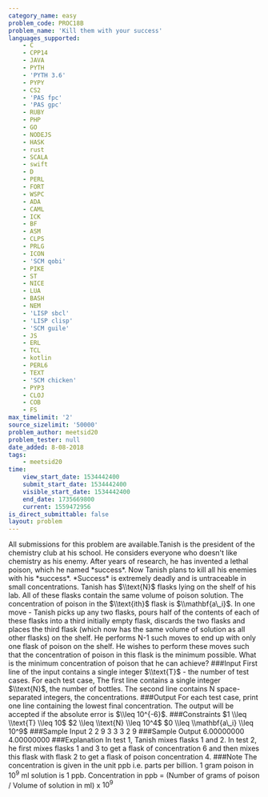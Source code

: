 ```yaml
---
category_name: easy
problem_code: PROC18B
problem_name: 'Kill them with your success'
languages_supported:
    - C
    - CPP14
    - JAVA
    - PYTH
    - 'PYTH 3.6'
    - PYPY
    - CS2
    - 'PAS fpc'
    - 'PAS gpc'
    - RUBY
    - PHP
    - GO
    - NODEJS
    - HASK
    - rust
    - SCALA
    - swift
    - D
    - PERL
    - FORT
    - WSPC
    - ADA
    - CAML
    - ICK
    - BF
    - ASM
    - CLPS
    - PRLG
    - ICON
    - 'SCM qobi'
    - PIKE
    - ST
    - NICE
    - LUA
    - BASH
    - NEM
    - 'LISP sbcl'
    - 'LISP clisp'
    - 'SCM guile'
    - JS
    - ERL
    - TCL
    - kotlin
    - PERL6
    - TEXT
    - 'SCM chicken'
    - PYP3
    - CLOJ
    - COB
    - FS
max_timelimit: '2'
source_sizelimit: '50000'
problem_author: meetsid20
problem_tester: null
date_added: 8-08-2018
tags:
    - meetsid20
time:
    view_start_date: 1534442400
    submit_start_date: 1534442400
    visible_start_date: 1534442400
    end_date: 1735669800
    current: 1559472956
is_direct_submittable: false
layout: problem
---
```

All submissions for this problem are available.Tanish is the president of the chemistry club at his school. He considers everyone who doesn't like chemistry as his enemy. After years of research, he has invented a lethal poison, which he named \*success\*. Now Tanish plans to kill all his enemies with his \*success\*. \*Success\* is extremely deadly and is untraceable in small concentrations. Tanish has $\\text{N}$ flasks lying on the shelf of his lab. All of these flasks contain the same volume of poison solution. The concentration of poison in the $\\text{ith}$ flask is $\\mathbf{a\_i}$. In one move - Tanish picks up any two flasks, pours half of the contents of each of these flasks into a third initially empty flask, discards the two flasks and places the third flask (which now has the same volume of solution as all other flasks) on the shelf. He performs N-1 such moves to end up with only one flask of poison on the shelf. He wishes to perform these moves such that the concentration of poison in this flask is the minimum possible. What is the minimum concentration of poison that he can achieve? ###Input First line of the input contains a single integer $\\text{T}$ - the number of test cases. For each test case, The first line contains a single integer $\\text{N}$, the number of bottles. The second line contains N space-separated integers, the concentrations. ###Output For each test case, print one line containing the lowest final concentration. The output will be accepted if the absolute error is $\\leq 10^{-6}$. ###Constraints $1 \\leq \\text{T} \\leq 10$ $2 \\leq \\text{N} \\leq 10^4$ $0 \\leq \\mathbf{a\_i} \\leq 10^9$ ###Sample Input 2 2 9 3 3 3 2 9 ###Sample Output 6.00000000 4.00000000 ###Explanation In test 1, Tanish mixes flasks 1 and 2. In test 2, he first mixes flasks 1 and 3 to get a flask of concentration 6 and then mixes this flask with flask 2 to get a flask of poison concentration 4. ###Note The concentration is given in the unit ppb i.e. parts per billion. 1 gram poison in $10^9$ ml solution is 1 ppb. Concentration in ppb = (Number of grams of poison / Volume of solution in ml) x $10^9$
